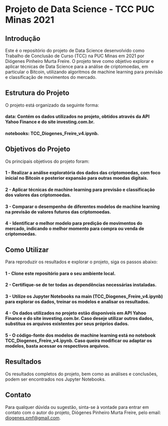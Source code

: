 # Projeto de Data Science - TCC PUC Minas 2021
## Introdução
Este é o repositório do projeto de Data Science desenvolvido como Trabalho de Conclusão de Curso (TCC) na PUC Minas em 2021 por Diógenes Pinheiro Murta Freire. O projeto teve como objetivo explorar e aplicar técnicas de Data Science para a análise de criptomoedas, em particular o Bitcoin, utilizando algoritmos de machine learning para previsão e classificação de movimentos do mercado.

## Estrutura do Projeto
O projeto está organizado da seguinte forma:

#### data: Contém os dados utilizados no projeto, obtidos através da API Yahoo Finance e do site investing.com.br.
#### notebooks: TCC_Diogenes_Freire_v4.ipynb.

## Objetivos do Projeto
Os principais objetivos do projeto foram:

#### 1 - Realizar a análise exploratória dos dados das criptomoedas, com foco inicial no Bitcoin e posterior expansão para outras moedas digitais.
#### 2 - Aplicar técnicas de machine learning para previsão e classificação dos valores das criptomoedas.
#### 3 - Comparar o desempenho de diferentes modelos de machine learning na previsão de valores futuros das criptomoedas.
#### 4 - Identificar o melhor modelo para predição de movimentos do mercado, indicando o melhor momento para compra ou venda de criptomoedas.

## Como Utilizar
Para reproduzir os resultados e explorar o projeto, siga os passos abaixo:

#### 1 - Clone este repositório para o seu ambiente local.
#### 2 - Certifique-se de ter todas as dependências necessárias instaladas. 
#### 3 - Utilize os Jupyter Notebooks na main (TCC_Diogenes_Freire_v4.ipynb) para explorar os dados, treinar os modelos e analisar os resultados.
#### 4 - Os dados utilizados no projeto estão disponíveis em API Yahoo Finance e do site investing.com.br. Caso deseje utilizar outros dados, substitua os arquivos existentes por seus próprios dados.
#### 5 - O código-fonte dos modelos de machine learning está no notebook TCC_Diogenes_Freire_v4.ipynb. Caso queira modificar ou adaptar os modelos, basta acessar os respectivos arquivos.

## Resultados
Os resultados completos do projeto, bem como as análises e conclusões, podem ser encontrados nos Jupyter Notebooks.

## Contato
Para qualquer dúvida ou sugestão, sinta-se à vontade para entrar em contato com o autor do projeto, Diógenes Pinheiro Murta Freire, pelo email: diogenes.pmf@gmail.com.
